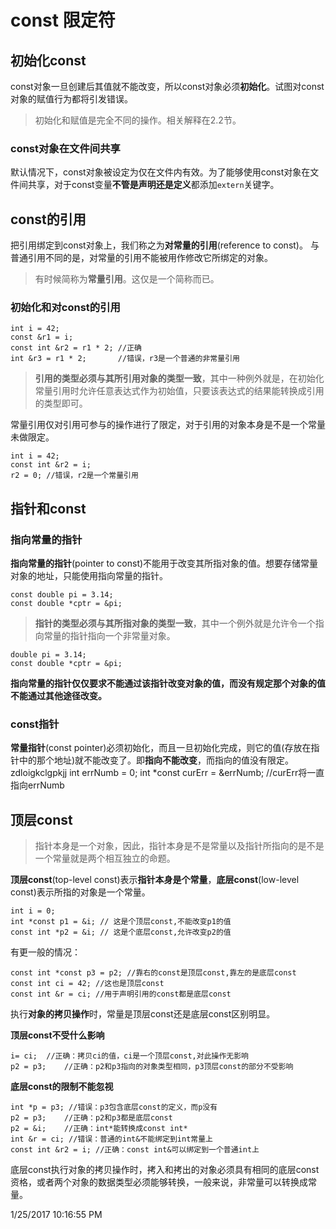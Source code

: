 # const 限定符 #
## 初始化const ##
const对象一旦创建后其值就不能改变，所以const对象必须**初始化**。试图对const对象的赋值行为都将引发错误。

> 初始化和赋值是完全不同的操作。相关解释在2.2节。

### const对象在文件间共享 ###

默认情况下，const对象被设定为仅在文件内有效。为了能够使用const对象在文件间共享，对于const变量**不管是声明还是定义**都添加`extern`关键字。


## const的引用 ##
把引用绑定到const对象上，我们称之为**对常量的引用**(reference to const)。 与普通引用不同的是，对常量的引用不能被用作修改它所绑定的对象。

> 有时候简称为**常量引用**。这仅是一个简称而已。

### 初始化和对const的引用 ###

	int i = 42;
	const &r1 = i;
	const int &r2 = r1 * 2;	//正确
	int &r3 = r1 * 2;		//错误，r3是一个普通的非常量引用

> **引用的类型必须与其所引用对象的类型一致**，其中一种例外就是，在初始化常量引用时允许任意表达式作为初始值，只要该表达式的结果能转换成引用的类型即可。

常量引用仅对引用可参与的操作进行了限定，对于引用的对象本身是不是一个常量未做限定。

	int i = 42;
	const int &r2 = i;
	r2 = 0; //错误，r2是一个常量引用

## 指针和const ##

### 指向常量的指针 ###

**指向常量的指针**(pointer to const)不能用于改变其所指对象的值。想要存储常量对象的地址，只能使用指向常量的指针。

	const double pi = 3.14;
	const double *cptr = &pi;

> **指针的类型必须与其所指对象的类型一致**，其中一个例外就是允许令一个指向常量的指针指向一个非常量对象。

	double pi = 3.14;
	const double *cptr = &pi;

**指向常量的指针仅仅要求不能通过该指针改变对象的值，而没有规定那个对象的值不能通过其他途径改变。**

### const指针 ###

**常量指针**(const pointer)必须初始化，而且一旦初始化完成，则它的值(存放在指针中的那个地址)就不能改变了。即**指向不能改变**，而指向的值没有限定。
zdloigkclgpkjj 
	int errNumb = 0;
	int *const curErr = &errNumb; //curErr将一直指向errNumb

## 顶层const ##

> 指针本身是一个对象，因此，指针本身是不是常量以及指针所指向的是不是一个常量就是两个相互独立的命题。

**顶层const**(top-level const)表示**指针本身是个常量**，**底层const**(low-level const)表示所指的对象是一个常量。
	
	int i = 0;
	int *const p1 = &i; // 这是个顶层const,不能改变p1的值
	const int *p2 = &i; // 这是个底层const,允许改变p2的值

有更一般的情况：
	
	const int *const p3 = p2; //靠右的const是顶层const,靠左的是底层const
	const int ci = 42; //这也是顶层const
	const int &r = ci; //用于声明引用的const都是底层const

执行**对象的拷贝操作**时，常量是顶层const还是底层const区别明显。

**顶层const不受什么影响**

	i= ci;	//正确：拷贝ci的值，ci是一个顶层const,对此操作无影响
	p2 = p3;	//正确：p2和p3指向的对象类型相同，p3顶层const的部分不受影响

**底层const的限制不能忽视**

	int *p = p3; //错误：p3包含底层const的定义，而p没有
	p2 = p3;	//正确：p2和p3都是底层const
	p2 = &i;	//正确：int*能转换成const int*
	int &r = ci; //错误：普通的int&不能绑定到int常量上
	const int &r2 = i; //正确：const int&可以绑定到一个普通int上

底层const执行对象的拷贝操作时，拷入和拷出的对象必须具有相同的底层const资格，或者两个对象的数据类型必须能够转换，一般来说，非常量可以转换成常量。


1/25/2017 10:16:55 PM 